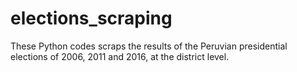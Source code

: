 # elections_scraping
These Python codes scraps the results of the Peruvian presidential elections of 2006, 2011 and 2016, at the district level.
